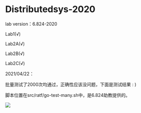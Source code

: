 # Distributedsys-2020
lab version：6.824-2020

Lab1(√)

Lab2A(√)

Lab2B(√)

Lab2C(√)



2021/04/22：

批量测试了2000次均通过，正确性应该没问题，下面是测试结果 : )

脚本位置在src/ratf/go-test-many.sh中，是6.824助教提供的。

![](C:\Users\lenovo\go\src\6.824\doc\lab2测试.jpg)


